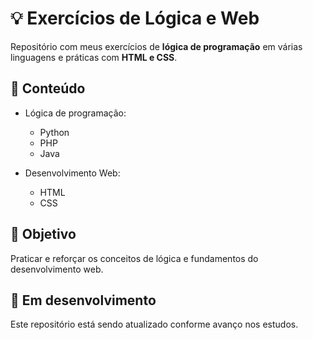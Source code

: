 # 💡 Exercícios de Lógica e Web

Repositório com meus exercícios de **lógica de programação** em várias linguagens e práticas com **HTML e CSS**.

## 📁 Conteúdo

- Lógica de programação:
  - Python
  - PHP
  - Java

- Desenvolvimento Web:
  - HTML
  - CSS

## 🎯 Objetivo

Praticar e reforçar os conceitos de lógica e fundamentos do desenvolvimento web.

## 🚧 Em desenvolvimento

Este repositório está sendo atualizado conforme avanço nos estudos.
